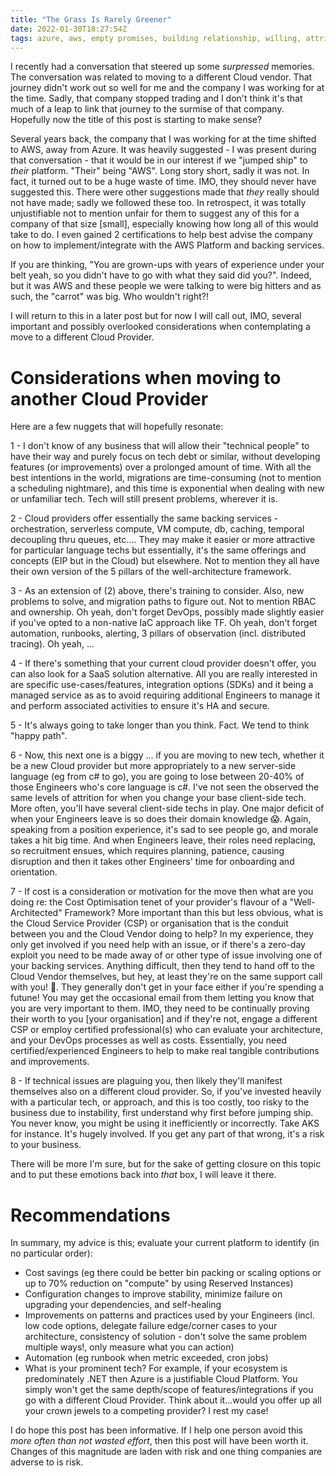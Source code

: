 ```yaml
---
title: "The Grass Is Rarely Greener"
date: 2022-01-30T18:27:54Z
tags: azure, aws, empty promises, building relationship, willing, attrition
---
```


I recently had a conversation that steered up some _surpressed_ memories.  The conversation was related to moving to a different Cloud vendor.  That journey didn't work out so well for me and the company I was working for at the time.  Sadly, that company stopped trading and I don't think it's that much of a leap to link that journey to the surmise of that company.  Hopefully now the title of this post is starting to make sense?

Several years back, the company that I was working for at the time shifted to AWS, away from Azure.  It was heavily suggested - I was present during that conversation - that it would be in our interest if we "jumped ship" to _their_ platform.  "Their" being "AWS".  Long story short, sadly it was not.  In fact, it turned out to be a huge waste of time.  IMO, they should never have suggested this.  There were other suggestions made that _they_ really should not have made; sadly we followed these too.  In retrospect, it was totally unjustifiable not to mention unfair for them to suggest any of this for a company of that size [small], especially knowing how long all of this would take to do.  I even gained 2 certifications to help best advise the company on how to implement/integrate with the AWS Platform and backing services.

If you are thinking, "You are grown-ups with years of experience under your belt yeah, so you didn't have to go with what they said did you?".  Indeed, but it was AWS and these people we were talking to were big hitters and as such, the "carrot" was big. Who wouldn't right?!

I will return to this in a later post but for now I will call out, IMO, several important and possibly overlooked considerations when contemplating a move to a different Cloud Provider.

# Considerations when moving to another Cloud Provider

Here are a few nuggets that will hopefully resonate:

1 - I don't know of any business that will allow their "technical people" to have their way and purely focus on tech debt or similar, without developing features (or improvements) over a prolonged amount of time.  With all the best intentions in the world, migrations are time-consuming (not to mention a scheduling nightmare), and this time is exponential when dealing with new or unfamiliar tech.  Tech will still present problems, wherever it is.

2 - Cloud providers offer essentially the same backing services - orchestration, serverless compute, VM compute, db, caching, temporal decoupling thru queues, etc.... They may make it easier or more attractive for particular language techs but essentially, it's the same offerings and concepts (EIP but in the Cloud) but elsewhere. Not to mention they all have their own version of the 5 pillars of the well-architecture framework.

3 - As an extension of (2) above, there's training to consider.  Also, new problems to solve, and migration paths to figure out.  Not to mention RBAC and ownership.  Oh yeah, don't forget DevOps, possibly made slightly easier if you've opted to a non-native IaC approach like TF.  Oh yeah, don't forget automation, runbooks, alerting, 3 pillars of observation (incl. distributed tracing). Oh yeah, ...

4 - If there's something that your current cloud provider doesn't offer, you can also look for a SaaS solution alternative.  All you are really interested in are specific use-cases/features, integration options (SDKs) and it being a managed service as as to avoid requiring additional Engineers to manage it and perform associated activities to ensure it's HA and secure.  

5 - It's always going to take longer than you think.  Fact.  We tend to think "happy path".

6 - Now, this next one is a biggy ... if you are moving to new tech, whether it be a new Cloud provider but more appropriately to a new server-side language (eg from c# to go), you are going to lose between 20-40% of those Engineers who's core language is c#.  I've not seen the observed the same levels of attrition for when you change your base client-side tech.  More often, you'll have several client-side techs in play.  One major deficit of when your Engineers leave is so does their domain knowledge 😱.  Again, speaking from a position experience, it's sad to see people go, and morale takes a hit big time.  And when Engineers leave, their roles need replacing, so recruitment ensues, which requires planning, patience, causing disruption and then it takes other Engineers' time for onboarding and orientation.

7 - If cost is a consideration or motivation for the move then what are you doing re: the Cost Optimisation tenet of your provider's flavour of a "Well-Architected" Framework?  More important than this but less obvious, what is the Cloud Service Provider (CSP) or organisation that is the conduit between you and the Cloud Vendor doing to help?  In my experience, they only get involved if you need help with an issue, or if there's a zero-day exploit you need to be made away of or other type of issue involving one of your backing services.  Anything difficult, then they tend to hand off to the Cloud Vendor themselves, but hey, at least they're on the same support call with you! 👀.  They generally don't get in your face either if you're spending a futune!  You may get the occasional email from them letting you know that you are very important to them.  IMO, they need to be continually proving their worth to you [your organisation] and if they're not, engage a different CSP  or employ certified professional(s) who can evaluate your architecture, and your DevOps processes as well as costs.  Essentially, you need certified/experienced Engineers to help to make real tangible contributions and improvements.

8 - If technical issues are plaguing you, then likely they'll manifest themselves also on a different cloud provider.  So, if you've invested heavily with a particular tech, or approach, and this is too costly, too risky to the business due to instability, first understand why first before jumping ship.  You never know, you might be using it inefficiently or incorrectly.  Take AKS for instance.  It's hugely involved.  If you get any part of that wrong, it's a risk to your business.

There will be more I'm sure, but for the sake of getting closure on this topic and to put these emotions back into _that_ box, I will leave it there.  

# Recommendations

In summary, my advice is this; evaluate your current platform to identify (in no particular order):

- Cost savings (eg there could be better bin packing or scaling options or up to 70% reduction on "compute" by using Reserved Instances)
- Configuration changes to improve stability, minimize failure on upgrading your dependencies, and self-healing
- Improvements on patterns and practices used by your Engineers (incl. low code options, delegate failure edge/corner cases to your architecture, consistency of solution - don't solve the same problem multiple ways!, only measure what you can action)
- Automation (eg runbook when metric exceeded, cron jobs)
- What is your prominent tech?  For example, if your ecosystem is predominately .NET then Azure is a justifiable Cloud Platform.  You simply won't get the same depth/scope of features/integrations if you go with a different Cloud Provider.  Think about it...would you offer up all your crown jewels to a competing provider? I rest my case!

I do hope this post has been informative.  If I help one person avoid this _more often than not wasted effort_, then this post will have been worth it.  Changes of this magnitude are laden with risk and one thing companies are adverse to is risk.
